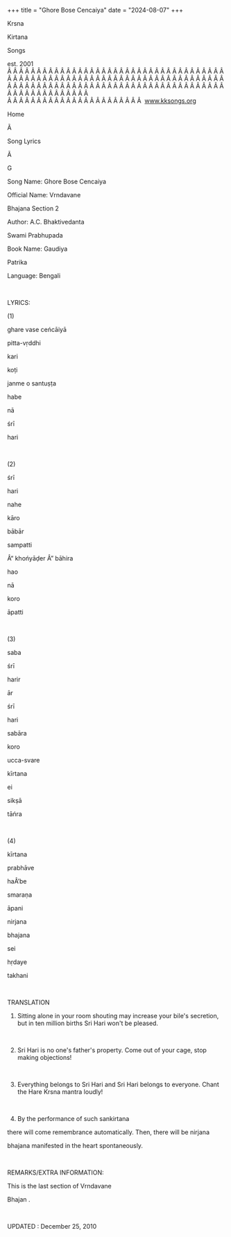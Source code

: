 +++ 
title = "Ghore Bose Cencaiya"
date = "2024-08-07"
+++

Krsna
 
Kirtana
 
Songs

est. 2001
Â Â Â Â Â Â Â Â Â Â Â Â Â Â Â Â Â Â Â Â Â Â Â Â Â Â Â Â Â Â Â Â Â Â Â Â Â Â Â Â Â Â Â Â Â Â Â Â Â Â Â Â Â Â Â Â Â Â Â Â Â Â Â Â Â Â Â Â Â Â Â Â Â Â Â Â Â Â Â Â Â Â Â Â Â Â Â Â Â Â Â Â Â Â Â Â Â Â Â Â Â Â Â Â Â Â Â Â Â Â Â Â Â Â Â Â Â Â Â Â Â Â Â Â Â  
Â Â Â Â Â Â Â Â Â Â Â Â Â Â Â Â Â Â Â Â Â Â Â  
www.kksongs.org








Home
 
Ã 
 
Song Lyrics
 
Ã 
 
G




Song
Name: 
Ghore Bose Cencaiya


Official
Name: 
Vrndavane
 
Bhajana
 Section 2


Author: 
A.C. 
Bhaktivedanta

Swami 
Prabhupada


Book Name: 
Gaudiya
 
Patrika


Language: 
Bengali




 


LYRICS:


(1)


ghare
 vase 
ceńcāiyā
 
pitta-vṛddhi


kari


koṭi
 
janme
 o 
santuṣṭa
 
habe
 
nā
 
śrī


hari


 


(2)


śrī
 
hari
 
nahe
 
kāro


bābār
 
sampatti


Â“
khońyāḍer
Â” 
bāhira
 
hao
 
nā
 
koro


āpatti


 


(3)


saba
 
śrī
 
harir
 
ār
 
śrī
 
hari
 
sabāra


koro
 
ucca-svare
 
kīrtana
 
ei
 
sikṣā
 
tāńra


 


(4)


kīrtana
 
prabhāve
 
haÂ’be
 
smaraṇa
 
āpani


nirjana
 
bhajana
 
sei
 
hṛdaye


takhani


 


TRANSLATION


1) Sitting alone in your room shouting may increase your bile's
secretion, but in ten million births Sri 
Hari
 won't
be pleased.


 


2) Sri 
Hari
 is no one's father's property. Come
out of your cage, stop making objections!


 


3) Everything belongs to Sri 
Hari
 and Sri 
Hari
 belongs to everyone. Chant the Hare 
Krsna
 mantra loudly!


 


4) By the performance of such 
sankirtana

there will come remembrance automatically. Then, there will be 
nirjana
 
bhajana
 manifested in the
heart spontaneously.


 


REMARKS/EXTRA INFORMATION:




This is the last section of 
Vrndavane
 
Bhajan
.


 


UPDATED
:
 December 25,
2010